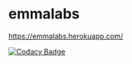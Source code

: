 # emmalabs

https://emmalabs.herokuapp.com/

[![Codacy Badge](https://api.codacy.com/project/badge/Grade/0e9047a018ec4212824b7d0b826fbf2e)](https://www.codacy.com/app/IngServioPantoja/emmalabs?utm_source=github.com&amp;utm_medium=referral&amp;utm_content=UAMISO4101/emmalabs&amp;utm_campaign=Badge_Grade)
